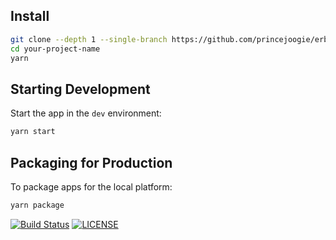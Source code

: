 ## Install

```bash
git clone --depth 1 --single-branch https://github.com/princejoogie/erb-tailwind.git your-project-name
cd your-project-name
yarn
```

## Starting Development

Start the app in the `dev` environment:

```bash
yarn start
```

## Packaging for Production

To package apps for the local platform:

```bash
yarn package
```

[![Build Status][github-actions-status]][github-actions-url]
[![LICENSE](https://img.shields.io/github/license/princejoogie/erb-tailwind)](https://github.com/princejoogie/erb-tailwind/blob/master/LICENSE)

[github-actions-status]: https://github.com/princejoogie/erb-tailwind/workflows/Test/badge.svg
[github-actions-url]: https://github.com/princejoogie/erb-tailwind/actions
